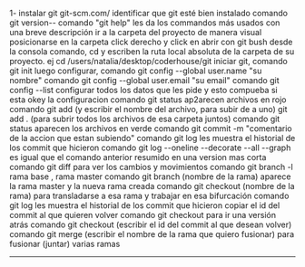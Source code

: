 1- instalar git git-scm.com/
identificar que git esté bien instalado comando git version-- comando "git help" les da los commandos más usados con una breve descripción
ir a la carpeta del proyecto
de manera visual posicionarse en la carpeta click derecho y click en abrir con git bush
desde la consola comando, cd y escriben la ruta local absoluta de la carpeta de su proyecto. ej cd /users/natalia/desktop/coderhouse/git
iniciar git, comando git init
luego configurar, comando git config --global user.name "su nombre"
comando git config --global user.email "su email"
comando git config --list configurar todos los datos que les pide y esto compueba si esta okey la configuracion
comando git status ap2arecen archivos en rojo
comando git add (y escribir el nombre del archivo, para subir de a uno) git add . (para subrir todos los archivos de esa carpeta juntos)
comando git status aparecen los archivos en verde
comando git commit -m "comentario de la accion que estan subiendo"
comando git log les muestra el historial de los commit que hicieron
comando git log --oneline --decorate --all --graph es igual que el comando anterior resumido en una version mas corta
comando git diff para ver los cambios y movimientos
comando git branch -l rama base , rama master
comando git branch (nombre de la rama) aparece la rama master y la nueva rama creada
comando git checkout (nombre de la rama) para transladarse a esa rama y trabajar en esa bifurcación
comando git log les muestra el historial de los commit que hicieron copiar el id del commit al que quieren volver
comando git checkout para ir una versión atrás
comando git checkout (escribir el id del commit al que desean volver)
comando git merge (escribir el nombre de la rama que quiero fusionar) para fusionar (juntar) varias ramas

---
